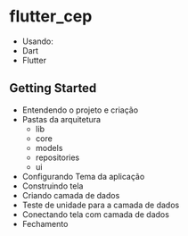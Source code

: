 # flutter_cep

- Usando:
- Dart
- Flutter


## Getting Started

- Entendendo o projeto e criação
- Pastas da arquitetura
    - lib
     - core
     - models
     - repositories
     - ui    
- Configurando Tema da aplicação
- Construindo tela
- Criando camada de dados
- Teste de unidade para a camada de dados
- Conectando tela com camada de dados
- Fechamento